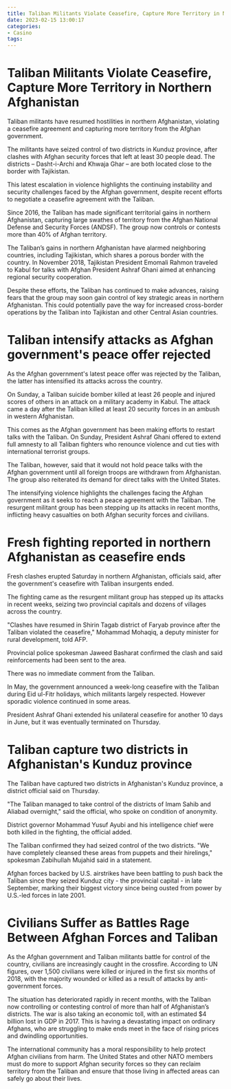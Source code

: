```yaml
---
title: Taliban Militants Violate Ceasefire, Capture More Territory in Northern Afghanistan
date: 2023-02-15 13:00:17
categories:
- Casino
tags:
---
```



#  Taliban Militants Violate Ceasefire, Capture More Territory in Northern Afghanistan

Taliban militants have resumed hostilities in northern Afghanistan, violating a ceasefire agreement and capturing more territory from the Afghan government.

The militants have seized control of two districts in Kunduz province, after clashes with Afghan security forces that left at least 30 people dead. The districts – Dasht-i-Archi and Khwaja Ghar – are both located close to the border with Tajikistan.

This latest escalation in violence highlights the continuing instability and security challenges faced by the Afghan government, despite recent efforts to negotiate a ceasefire agreement with the Taliban.

Since 2016, the Taliban has made significant territorial gains in northern Afghanistan, capturing large swathes of territory from the Afghan National Defense and Security Forces (ANDSF). The group now controls or contests more than 40% of Afghan territory.

The Taliban’s gains in northern Afghanistan have alarmed neighboring countries, including Tajikistan, which shares a porous border with the country. In November 2018, Tajikistan President Emomali Rahmon traveled to Kabul for talks with Afghan President Ashraf Ghani aimed at enhancing regional security cooperation.

Despite these efforts, the Taliban has continued to make advances, raising fears that the group may soon gain control of key strategic areas in northern Afghanistan. This could potentially pave the way for increased cross-border operations by the Taliban into Tajikistan and other Central Asian countries.

#  Taliban intensify attacks as Afghan government's peace offer rejected

As the Afghan government's latest peace offer was rejected by the Taliban, the latter has intensified its attacks across the country.

On Sunday, a Taliban suicide bomber killed at least 26 people and injured scores of others in an attack on a military academy in Kabul. The attack came a day after the Taliban killed at least 20 security forces in an ambush in western Afghanistan.

This comes as the Afghan government has been making efforts to restart talks with the Taliban. On Sunday, President Ashraf Ghani offered to extend full amnesty to all Taliban fighters who renounce violence and cut ties with international terrorist groups.

The Taliban, however, said that it would not hold peace talks with the Afghan government until all foreign troops are withdrawn from Afghanistan. The group also reiterated its demand for direct talks with the United States.

The intensifying violence highlights the challenges facing the Afghan government as it seeks to reach a peace agreement with the Taliban. The resurgent militant group has been stepping up its attacks in recent months, inflicting heavy casualties on both Afghan security forces and civilians.

#  Fresh fighting reported in northern Afghanistan as ceasefire ends

Fresh clashes erupted Saturday in northern Afghanistan, officials said, after the government's ceasefire with Taliban insurgents ended.

The fighting came as the resurgent militant group has stepped up its attacks in recent weeks, seizing two provincial capitals and dozens of villages across the country.

"Clashes have resumed in Shirin Tagab district of Faryab province after the Taliban violated the ceasefire," Mohammad Mohaqiq, a deputy minister for rural development, told AFP.

Provincial police spokesman Jaweed Basharat confirmed the clash and said reinforcements had been sent to the area.

There was no immediate comment from the Taliban.

In May, the government announced a week-long ceasefire with the Taliban during Eid ul-Fitr holidays, which militants largely respected. However sporadic violence continued in some areas.

President Ashraf Ghani extended his unilateral ceasefire for another 10 days in June, but it was eventually terminated on Thursday.

#  Taliban capture two districts in Afghanistan's Kunduz province

The Taliban have captured two districts in Afghanistan's Kunduz province, a district official said on Thursday.

"The Taliban managed to take control of the districts of Imam Sahib and Aliabad overnight," said the official, who spoke on condition of anonymity.

District governor Mohammad Yusuf Ayubi and his intelligence chief were both killed in the fighting, the official added.

The Taliban confirmed they had seized control of the two districts. "We have completely cleansed these areas from puppets and their hirelings," spokesman Zabihullah Mujahid said in a statement.

Afghan forces backed by U.S. airstrikes have been battling to push back the Taliban since they seized Kunduz city - the provincial capital - in late September, marking their biggest victory since being ousted from power by U.S.-led forces in late 2001.

#  Civilians Suffer as Battles Rage Between Afghan Forces and Taliban

As the Afghan government and Taliban militants battle for control of the country, civilians are increasingly caught in the crossfire. According to UN figures, over 1,500 civilians were killed or injured in the first six months of 2018, with the majority wounded or killed as a result of attacks by anti-government forces.

The situation has deteriorated rapidly in recent months, with the Taliban now controlling or contesting control of more than half of Afghanistan’s districts. The war is also taking an economic toll, with an estimated $4 billion lost in GDP in 2017. This is having a devastating impact on ordinary Afghans, who are struggling to make ends meet in the face of rising prices and dwindling opportunities.

The international community has a moral responsibility to help protect Afghan civilians from harm. The United States and other NATO members must do more to support Afghan security forces so they can reclaim territory from the Taliban and ensure that those living in affected areas can safely go about their lives.